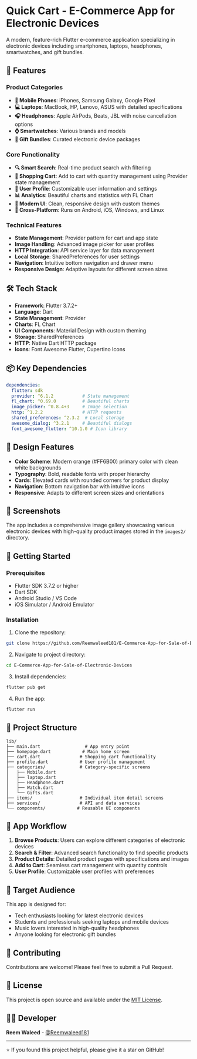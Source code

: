 # Quick Cart - E-Commerce App for Electronic Devices

A modern, feature-rich Flutter e-commerce application specializing in electronic devices including smartphones, laptops, headphones, smartwatches, and gift bundles.

## 🚀 Features

### Product Categories
- **📱 Mobile Phones**: iPhones, Samsung Galaxy, Google Pixel
- **💻 Laptops**: MacBook, HP, Lenovo, ASUS with detailed specifications  
- **🎧 Headphones**: Apple AirPods, Beats, JBL with noise cancellation options
- **⌚ Smartwatches**: Various brands and models
- **🎁 Gift Bundles**: Curated electronic device packages

### Core Functionality
- **🔍 Smart Search**: Real-time product search with filtering
- **🛒 Shopping Cart**: Add to cart with quantity management using Provider state management
- **👤 User Profile**: Customizable user information and settings
- **📊 Analytics**: Beautiful charts and statistics with FL Chart
- **🎨 Modern UI**: Clean, responsive design with custom themes
- **📱 Cross-Platform**: Runs on Android, iOS, Windows, and Linux

### Technical Features
- **State Management**: Provider pattern for cart and app state
- **Image Handling**: Advanced image picker for user profiles
- **HTTP Integration**: API service layer for data management
- **Local Storage**: SharedPreferences for user settings
- **Navigation**: Intuitive bottom navigation and drawer menu
- **Responsive Design**: Adaptive layouts for different screen sizes

## 🛠️ Tech Stack

- **Framework**: Flutter 3.7.2+
- **Language**: Dart
- **State Management**: Provider
- **Charts**: FL Chart
- **UI Components**: Material Design with custom theming
- **Storage**: SharedPreferences
- **HTTP**: Native Dart HTTP package
- **Icons**: Font Awesome Flutter, Cupertino Icons

## 📦 Key Dependencies

```yaml
dependencies:
  flutter: sdk
  provider: ^6.1.2           # State management
  fl_chart: ^0.69.0          # Beautiful charts
  image_picker: ^0.8.4+3     # Image selection
  http: ^1.2.2               # HTTP requests
  shared_preferences: ^2.3.2  # Local storage
  awesome_dialog: ^3.2.1     # Beautiful dialogs
  font_awesome_flutter: ^10.1.0 # Icon library
```

## 🎨 Design Features

- **Color Scheme**: Modern orange (#FF6B00) primary color with clean white backgrounds
- **Typography**: Bold, readable fonts with proper hierarchy
- **Cards**: Elevated cards with rounded corners for product display
- **Navigation**: Bottom navigation bar with intuitive icons
- **Responsive**: Adapts to different screen sizes and orientations

## 📱 Screenshots

The app includes a comprehensive image gallery showcasing various electronic devices with high-quality product images stored in the `images2/` directory.

## 🚀 Getting Started

### Prerequisites
- Flutter SDK 3.7.2 or higher
- Dart SDK
- Android Studio / VS Code
- iOS Simulator / Android Emulator

### Installation

1. Clone the repository:
```bash
git clone https://github.com/Reemwaleed181/E-Commerce-App-for-Sale-of-Electronic-Devices.git
```

2. Navigate to project directory:
```bash
cd E-Commerce-App-for-Sale-of-Electronic-Devices
```

3. Install dependencies:
```bash
flutter pub get
```

4. Run the app:
```bash
flutter run
```

## 📁 Project Structure

```
lib/
├── main.dart                 # App entry point
├── homepage.dart            # Main home screen
├── cart.dart               # Shopping cart functionality
├── profile.dart            # User profile management
├── categories/             # Category-specific screens
│   ├── Mobile.dart
│   ├── laptop.dart
│   ├── Headphone.dart
│   ├── Watch.dart
│   └── Gifts.dart
├── items/                  # Individual item detail screens
├── services/               # API and data services
└── components/            # Reusable UI components
```

## 🛒 App Workflow

1. **Browse Products**: Users can explore different categories of electronic devices
2. **Search & Filter**: Advanced search functionality to find specific products
3. **Product Details**: Detailed product pages with specifications and images
4. **Add to Cart**: Seamless cart management with quantity controls
5. **User Profile**: Customizable user profiles with preferences

## 🎯 Target Audience

This app is designed for:
- Tech enthusiasts looking for latest electronic devices
- Students and professionals seeking laptops and mobile devices
- Music lovers interested in high-quality headphones
- Anyone looking for electronic gift bundles

## 🤝 Contributing

Contributions are welcome! Please feel free to submit a Pull Request.

## 📄 License

This project is open source and available under the [MIT License](LICENSE).

## 👨‍💻 Developer

**Reem Waleed** - [@Reemwaleed181](https://github.com/Reemwaleed181)

---

⭐ If you found this project helpful, please give it a star on GitHub!
